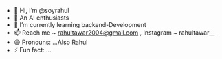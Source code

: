 - 👋 Hi, I’m @soyrahul
- 👀 An AI enthusiasts 
- 🌱 I’m currently learning backend-Development
- 📫 Reach me ~ rahultawar2004@gmail.com , Instagram ~ rahultawar__
- 😄 Pronouns: ...Also Rahul
- ⚡ Fun fact: ...

<!---
soyrahul/soyrahul is a ✨ special ✨ repository because its `README.md` (this file) appears on your GitHub profile.
You can click the Preview link to take a look at your changes.
--->
